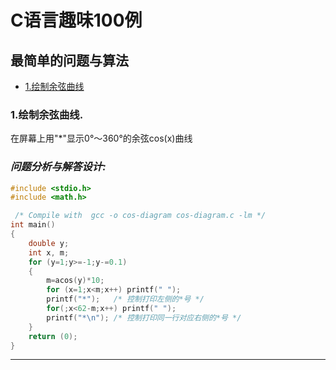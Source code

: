 # C语言趣味100例
## 最简单的问题与算法
* [1.绘制余弦曲线](#1.)

### 1.绘制余弦曲线.
在屏幕上用"\*"显示0°～360°的余弦cos(x)曲线
### *问题分析与解答设计:* 
```C
#include <stdio.h>
#include <math.h>

 /* Compile with  gcc -o cos-diagram cos-diagram.c -lm */
int main()
{
    double y;
    int x, m;
    for (y=1;y>=-1;y-=0.1)
    {
        m=acos(y)*10;
        for (x=1;x<m;x++) printf(" ");
        printf("*");   /* 控制打印左侧的*号 */
        for(;x<62-m;x++) printf(" ");
        printf("*\n"); /* 控制打印同一行对应右侧的*号 */
    }
    return (0);
}
```
---
